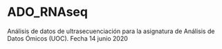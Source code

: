 # ADO_RNAseq

Análisis de datos de ultrasecuenciación para la asignatura de Análisis de Datos Ómicos (UOC). Fecha 14 junio 2020

